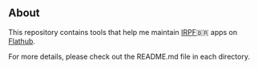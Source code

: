 ## About

This repository contains tools that help me maintain [IRPF](https://www.gov.br/receitafederal/pt-br/centrais-de-conteudo/download/pgd/dirpf)🇧🇷 apps on [Flathub](https://flathub.org/apps/search?q=irpf).

For more details, please check out the README.md file in each directory.